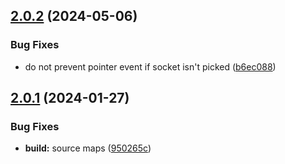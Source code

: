 ## [2.0.2](https://github.com/retejs/connection-plugin/compare/v2.0.1...v2.0.2) (2024-05-06)


### Bug Fixes

* do not prevent pointer event if socket isn't picked ([b6ec088](https://github.com/retejs/connection-plugin/commit/b6ec088dd31e0d81d0cb9d3c807d60a222cc4be5))

## [2.0.1](https://github.com/retejs/connection-plugin/compare/v2.0.0...v2.0.1) (2024-01-27)


### Bug Fixes

* **build:** source maps ([950265c](https://github.com/retejs/connection-plugin/commit/950265c28a2e0b39d7197f219be46f59db7e587d))
